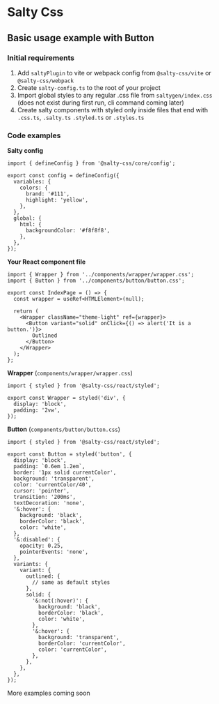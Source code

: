 # Salty Css

## Basic usage example with Button

### Initial requirements

1. Add `saltyPlugin` to vite or webpack config from `@salty-css/vite` or `@salty-css/webpack`
2. Create `salty-config.ts` to the root of your project
3. Import global styles to any regular .css file from `saltygen/index.css` (does not exist during first run, cli command coming later)
4. Create salty components with styled only inside files that end with `.css.ts`, `.salty.ts` `.styled.ts` or `.styles.ts`

### Code examples

**Salty config**

```tsx
import { defineConfig } from '@salty-css/core/config';

export const config = defineConfig({
  variables: {
    colors: {
      brand: '#111',
      highlight: 'yellow',
    },
  },
  global: {
    html: {
      backgroundColor: '#f8f8f8',
    },
  },
});
```

**Your React component file**

```tsx
import { Wrapper } from '../components/wrapper/wrapper.css';
import { Button } from '../components/button/button.css';

export const IndexPage = () => {
  const wrapper = useRef<HTMLElement>(null);

  return (
    <Wrapper className="theme-light" ref={wrapper}>
      <Button variant="solid" onClick={() => alert('It is a button.')}>
        Outlined
      </Button>
    </Wrapper>
  );
};
```

**Wrapper** (`components/wrapper/wrapper.css`)

```tsx
import { styled } from '@salty-css/react/styled';

export const Wrapper = styled('div', {
  display: 'block',
  padding: '2vw',
});
```

**Button** (`components/button/button.css`)

```tsx
import { styled } from '@salty-css/react/styled';

export const Button = styled('button', {
  display: 'block',
  padding: `0.6em 1.2em`,
  border: '1px solid currentColor',
  background: 'transparent',
  color: 'currentColor/40',
  cursor: 'pointer',
  transition: '200ms',
  textDecoration: 'none',
  '&:hover': {
    background: 'black',
    borderColor: 'black',
    color: 'white',
  },
  '&:disabled': {
    opacity: 0.25,
    pointerEvents: 'none',
  },
  variants: {
    variant: {
      outlined: {
        // same as default styles
      },
      solid: {
        '&:not(:hover)': {
          background: 'black',
          borderColor: 'black',
          color: 'white',
        },
        '&:hover': {
          background: 'transparent',
          borderColor: 'currentColor',
          color: 'currentColor',
        },
      },
    },
  },
});
```

More examples coming soon

